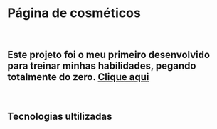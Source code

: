 <h1> Página de cosméticos </h1> 
<br>
<h2>Este projeto foi o meu primeiro desenvolvido para treinar minhas habilidades, pegando totalmente do zero. <a href="https://felippejfdev.github.io/pj-pag-maq/">Clique aqui</a></h2>
<br>
<h2>Tecnologias ultilizadas</h2>
<br>

